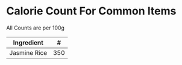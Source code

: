 # Calorie Count For Common Items

All Counts are per 100g

| Ingredient  | #  |
|---|---|
| Jasmine Rice   | 350  |
